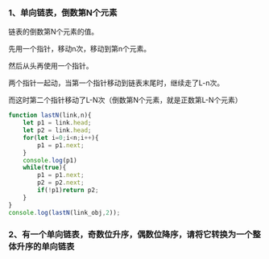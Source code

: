 ### 1、单向链表，倒数第N个元素

链表的倒数第N个元素的值。

先用一个指针，移动n次，移动到第n个元素。

然后从头再使用一个指针。

两个指针一起动，当第一个指针移动到链表末尾时，继续走了L-n次。

而这时第二个指针移动了L-N次（倒数第N个元素，就是正数第L-N个元素）

```javascript
function lastN(link,n){
    let p1 = link.head;
    let p2 = link.head;
    for(let i=0;i<n;i++){
        p1 = p1.next;
    }
    console.log(p1)
    while(true){
        p1 = p1.next;
        p2 = p2.next;
        if(!p1)return p2;
    }
}
console.log(lastN(link_obj,2));
```



### 2、有一个单向链表，奇数位升序，偶数位降序，请将它转换为一个整体升序的单向链表

